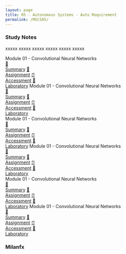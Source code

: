 ```yaml
---
layout: page
title: 05 - Autonomous Systems - Auto Requirement
permalink: /MSCS05/
---
```


<h3>Study Notes</h3>

xxxxx xxxxx xxxxx xxxxx xxxxx xxxxx

<div>
  <span class="btn spec1"><span class="btn spec2">Module 01 - Convolutional Neural Networks</span>
  <br>
  <a href="/02-MSCS/MSCS01/M1/" class="btn icon1">📝<br>Summary</a>
  <a href="/02-MSCS/MSCS01/M1/" class="btn icon2">📖<br>Assignment</a>
  <a href="/02-MSCS/MSCS01/M1/" class="btn icon3">⏰<br>Accessment</a>
  <a href="/02-MSCS/MSCS01/M1/" class="btn icon4">📂<br>Laboratory</a>
  </span>
  <span class="btn spec1"><span class="btn spec2">Module 01 - Convolutional Neural Networks</span>
  <br>
  <a href="/02-MSCS/MSCS01/M1/" class="btn icon1">📝<br>Summary</a>
  <a href="/02-MSCS/MSCS01/M1/" class="btn icon2">📖<br>Assignment</a>
  <a href="/02-MSCS/MSCS01/M1/" class="btn icon3">⏰<br>Accessment</a>
  <a href="/02-MSCS/MSCS01/M1/" class="btn icon4">📂<br>Laboratory</a>
  </span>
</div>

<div>
  <span class="btn spec1"><span class="btn spec2">Module 01 - Convolutional Neural Networks</span>
  <br>
  <a href="/02-MSCS/MSCS01/M1/" class="btn icon1">📝<br>Summary</a>
  <a href="/02-MSCS/MSCS01/M1/" class="btn icon2">📖<br>Assignment</a>
  <a href="/02-MSCS/MSCS01/M1/" class="btn icon3">⏰<br>Accessment</a>
  <a href="/02-MSCS/MSCS01/M1/" class="btn icon4">📂<br>Laboratory</a>
  </span>
  <span class="btn spec1"><span class="btn spec2">Module 01 - Convolutional Neural Networks</span>
  <br>
  <a href="/02-MSCS/MSCS01/M1/" class="btn icon1">📝<br>Summary</a>
  <a href="/02-MSCS/MSCS01/M1/" class="btn icon2">📖<br>Assignment</a>
  <a href="/02-MSCS/MSCS01/M1/" class="btn icon3">⏰<br>Accessment</a>
  <a href="/02-MSCS/MSCS01/M1/" class="btn icon4">📂<br>Laboratory</a>
  </span>
</div>

<div>
  <span class="btn spec1"><span class="btn spec2">Module 01 - Convolutional Neural Networks</span>
  <br>
  <a href="/02-MSCS/MSCS01/M1/" class="btn icon1">📝<br>Summary</a>
  <a href="/02-MSCS/MSCS01/M1/" class="btn icon2">📖<br>Assignment</a>
  <a href="/02-MSCS/MSCS01/M1/" class="btn icon3">⏰<br>Accessment</a>
  <a href="/02-MSCS/MSCS01/M1/" class="btn icon4">📂<br>Laboratory</a>
  </span>
  <span class="btn spec1"><span class="btn spec2">Module 01 - Convolutional Neural Networks</span>
  <br>
  <a href="/02-MSCS/MSCS01/M1/" class="btn icon1">📝<br>Summary</a>
  <a href="/02-MSCS/MSCS01/M1/" class="btn icon2">📖<br>Assignment</a>
  <a href="/02-MSCS/MSCS01/M1/" class="btn icon3">⏰<br>Accessment</a>
  <a href="/02-MSCS/MSCS01/M1/" class="btn icon4">📂<br>Laboratory</a>
  </span>
</div>

<h3>Milanfx</h3>
